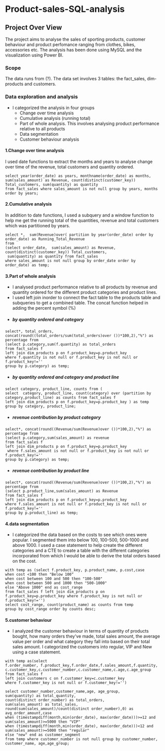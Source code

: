 # Product-sales-SQL-analysis
## Project Over View
The project aims to analyse the sales of sporting products, customer behaviour and product perfomance ranging from clothes, bikes, accessories etc. The analysis has been done using MySQL and the visualization using Power BI.
### Scope
The data runs from (?).  The data set involves 3 tables: the fact_sales, dim-products and customers. 
### Data exploration and analysis
- I categorized the analysis in four groups
  - Change over time analysis
  - Cumulative analysis (running total)
  - Part of whole analysis. This involves analysing product performance relative to all products
  - Data segmentation
  - Customer behaviour analysis
#### 1.Change over time analysis
I used date functions to extract the months and years to analyse change over time of the revenue, total customers and quantity ordered.
```
select year(order_date) as years, monthname(order_date) as months, sum(sales_amount) as Revenue, count(distinct(customer_key)) Total_customers, sum(quantity) as quantity
from fact_sales where sales_amount is not null group by years, months order by years;

```
#### 2.Cumulative analysis
In addition to date functions, I used a subquery and a window function to help me get the running total of the quantities, revenue and total customers which was partitioned by years.
```
select *,  sum(Revenue)over( partition by year(order_date) order by order_date) as Running_Total_Revenue
from
(select order_date,  sum(sales_amount) as Revenue, count(distinct(customer_key)) Total_customers,
 sum(quantity) as quantity from fact_sales
where sales_amount is not null group by order_date order by order_date) as temp;

```
#### 3.Part of whole analysis
- I analysed product performance relative to all products by revenue and quantity ordered for the different product categories and product lines.
- I used left join inorder to connect the fact table to the products table and subqueries to get a combined table. The concat function helped in adding the percent symbol (%)
- ##### by quantity ordered and category

```
select*, total_orders, concat(round((total_orders/sum(total_orders)over ())*100,2),"%") as percentage from
(select p.category,sum(f.quantity) as total_orders
from fact_sales f
left join dim_products p on f.product_key=p.product_key 
where f.quantity is not null or f.product_key is not null or f.product_key!=''
group by p.category) as temp;

```
- ##### by quantity ordered and category and product line
  
```
select category, product_line, counts from (
select  category, product_line, count(category) over (partition by category,product_line) as counts from fact_sales f
left join dim_products p on f.product_key=p.product_key ) as temp
group by category, product_line;

```
- ##### revenue contribution by product category
  
```
select*, concat(round((Revenue/sum(Revenue)over ())*100,2),"%") as percentage from
(select p.category,sum(sales_amount) as revenue
from fact_sales f
left join dim_products p on f.product_key=p.product_key
 where f.sales_amount is not null or f.product_key is not null or f.product_key!=''
group by p.category) as temp;

```

- #####  revenue contribution by product line

```
select*, concat(round((Revenue/sum(Revenue)over ())*100,2),"%") as percentage from
(select p.product_line,sum(sales_amount) as Revenue
from fact_sales f
left join dim_products p on f.product_key=p.product_key 
where f.sales_amount is not null or f.product_key is not null or f.product_key!=''
group by p.product_line) as temp;

```
#### 4.data segmentation
- I categorized the data based on the costs to see which ones were popular. I segmented them into below 100, 100-500, 500-1000 and above 1000. I used a case statement to help create the different categories and a CTE to create a table with the different categories incorporated from which I would be able to derive the total orders based on the cost.
```
with temp as (select f.product_key, p.product_name, p.cost,case
when cost <100 then "Below 100"
when cost between 100 and 500 then "100-500"
when cost between 500 and 1000 then "500-1000"
else "Above 1000" end as cost_range
from fact_sales f left join dim_products p on f.product_key=p.product_key where f.product_key is not null or f.product_key!='')
select cost_range, count(product_name) as counts from temp 
group by cost_range order by counts desc;

```

#### 5.customer behaviour 
- I analyzed the customer behaviour in terms of quantity of products bought, how many orders they've made, total sales amount, the average value per order and what category
  they fall into based on their total sales amount. I categorized the customers into regular, VIP and New using a case statement.
```
with temp as(select 
f.order_number, f.product_key,f.order_date,f.sales_amount,f.quantity,
c.customer_key,c.customer_number,c.customer_name,c.age,c.age_group
from fact_sales f 
left join customers c on f.customer_key=c.customer_key 
where f.customer_key is not null or f.customer_key!='')

select customer_number,customer_name,age, age_group,
sum(quantity) as total_quantity,
count(distinct order_number) as total_orders,
sum(sales_amount) as total_sales,
round(sum(sales_amount)/count(distinct order_number),0) as avg_order_amount,case
when (timestampdiff(month,min(order_date), max(order_date)))>=12 and sum(sales_amount)>=5000 then "VIP"
when (timestampdiff(month,min(order_date), max(order_date)))<12 and sum(sales_amount)>=5000 then "regular"
else "new" end as customer_segment
from temp where customer_number is not null group by customer_number, customer_name, age,age_group;

```


